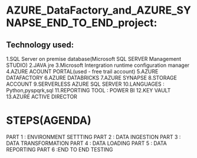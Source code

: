 # AZURE_DataFactory_and_AZURE_SYNAPSE_END_TO_END_project:

## Technology used:
1.SQL Server on premise database(Microsoft SQL SERVER Management STUDIO)
2.JAVA jre
3.Microsoft Intergration runtime configuration manager
4.AZURE ACOUNT PORTAL(used - free trail account)
5.AZURE DATAFACTORY
6.AZURE DATABRICKS
7.AZURE SYNAPSE
8.STORAGE ACCOUNT
9.SERVERLESS AZURE SQL SERVER
10.LANGUAGES : Python,pyspqrk,sql
11.REPORTING TOOL : POWER BI
12.KEY VAULT
13.AZURE ACTIVE DIRECTOR

# STEPS(AGENDA)
PART 1 : ENVIRONMENT SETTTING
PART 2 : DATA INGESTION
PART 3 : DATA TRANSFORMATION
PART 4 : DATA LOADING
PART 5 : DATA REPORTING
PART 6 :END TO END TESTING





